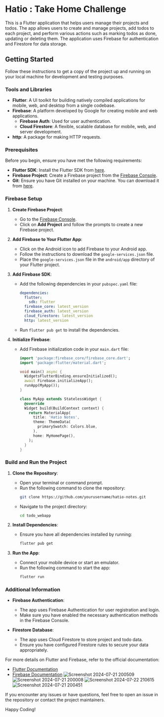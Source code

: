# Hatio : Take Home Challenge

This is a Flutter application that helps users manage their projects and todos. The app allows users to create and manage projects, add todos to each project, and perform various actions such as marking todos as done, updating or deleting them. The application uses Firebase for authentication and Firestore for data storage.

## Getting Started

Follow these instructions to get a copy of the project up and running on your local machine for development and testing purposes.

### Tools and Libraries 

- **Flutter**: A UI toolkit for building natively compiled applications for mobile, web, and desktop from a single codebase.
- **Firebase**: A platform developed by Google for creating mobile and web applications.
  - **Firebase Auth**: Used for user authentication.
  - **Cloud Firestore**: A flexible, scalable database for mobile, web, and server development.
- **http**: A package for making HTTP requests.

### Prerequisites

Before you begin, ensure you have met the following requirements:

- **Flutter SDK**: Install the Flutter SDK from [here](https://flutter.dev/docs/get-started/install).
- **Firebase Project**: Create a Firebase project from the [Firebase Console](https://console.firebase.google.com/).
- **Git**: Ensure you have Git installed on your machine. You can download it from [here](https://git-scm.com/downloads).

### Firebase Setup

1. **Create Firebase Project**:
   - Go to the [Firebase Console](https://console.firebase.google.com/).
   - Click on **Add Project** and follow the prompts to create a new Firebase project.

2. **Add Firebase to Your Flutter App**:
   - Click on the Android icon to add Firebase to your Android app.
   - Follow the instructions to download the `google-services.json` file.
   - Place the `google-services.json` file in the `android/app` directory of your Flutter project.

3. **Add Firebase SDK**:
   - Add the following dependencies in your `pubspec.yaml` file:
     ```yaml
     dependencies:
       flutter:
         sdk: flutter
       firebase_core: latest_version
       firebase_auth: latest_version
       cloud_firestore: latest_version
       http: latest_version
     ```
   - Run `flutter pub get` to install the dependencies.

4. **Initialize Firebase**:
   - Add Firebase initialization code in your `main.dart` file:
     ```dart
     import 'package:firebase_core/firebase_core.dart';
     import 'package:flutter/material.dart';

     void main() async {
       WidgetsFlutterBinding.ensureInitialized();
       await Firebase.initializeApp();
       runApp(MyApp());
     }

     class MyApp extends StatelessWidget {
       @override
       Widget build(BuildContext context) {
         return MaterialApp(
           title: 'Hatio Notes',
           theme: ThemeData(
             primarySwatch: Colors.blue,
           ),
           home: MyHomePage(),
         );
       }
     }
     ```

### Build and Run the Project

1. **Clone the Repository**:
   - Open your terminal or command prompt.
   - Run the following command to clone the repository:
     ```bash
     git clone https://github.com/yourusername/hatio-notes.git
     ```
   - Navigate to the project directory:
     ```bash
     cd todo_webapp
     ```

2. **Install Dependencies**:
   - Ensure you have all dependencies installed by running:
     ```bash
     flutter pub get
     ```

3. **Run the App**:
   - Connect your mobile device or start an emulator.
   - Run the following command to start the app:
     ```bash
     flutter run
     ```

### Additional Information

- **Firebase Authentication**:
  - The app uses Firebase Authentication for user registration and login.
  - Make sure you have enabled the necessary authentication methods in the Firebase Console.

- **Firestore Database**:
  - The app uses Cloud Firestore to store project and todo data.
  - Ensure you have configured Firestore rules to secure your data appropriately.

For more details on Flutter and Firebase, refer to the official documentation:
- [Flutter Documentation](https://flutter.dev/docs)
- [Firebase Documentation](https://firebase.google.com/docs)
![Screenshot 2024-07-21 200509](https://github.com/user-attachments/assets/01f94621-4a89-4537-b01c-a34100e8abe2)
![Screenshot 2024-07-21 200008](https://github.com/user-attachments/assets/3ed0277e-6349-449a-a65a-897077c5c1d0)
![Screenshot 2024-07-22 210615](https://github.com/user-attachments/assets/ed7d53d8-9a61-44d8-966d-07c08155b3df)
![Screenshot 2024-07-21 200451](https://github.com/user-attachments/assets/50466855-33a8-454a-b5a9-44f49ebc57ac)





If you encounter any issues or have questions, feel free to open an issue in the repository or contact the project maintainers.

Happy Coding!
